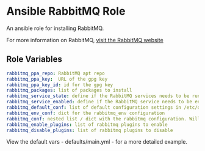 Ansible RabbitMQ Role
=====================

An ansible role for installing RabbitMQ.

For more information on RabbitMQ, [visit the RabbitMQ website](https://www.rabbitmq.com/)

Role Variables
--------------

```yaml
rabbitmq_ppa_repo: RabbitMQ apt repo 
rabbitmq_ppa_key:  URL of the gpg key
rabbitmq_ppa_key_id: id for the gpg key
rabbitmq_packages: list of packages to install
rabbitmq_service_state: define if the RabbitMQ services needs to be running
rabbitmq_service_enabled: define if the RabbitMQ service needs to be enabled
rabbitmq_default_conf: list of default configuration settings in /etc/default/rabbitmq-server
rabbitmq_env_conf: dict for the rabbitmq_env configuration
rabbitmq_conf: nested list / dict with the rabbitmq configuration. Will be converted to erlang config format
rabbitmq_enable_plugins: list of rabbitmq plugins to enable
rabbitmq_disable_plugins: list of rabbitmq plugins to disable
```

View the default vars - defaults/main.yml - for a more detailed example.


